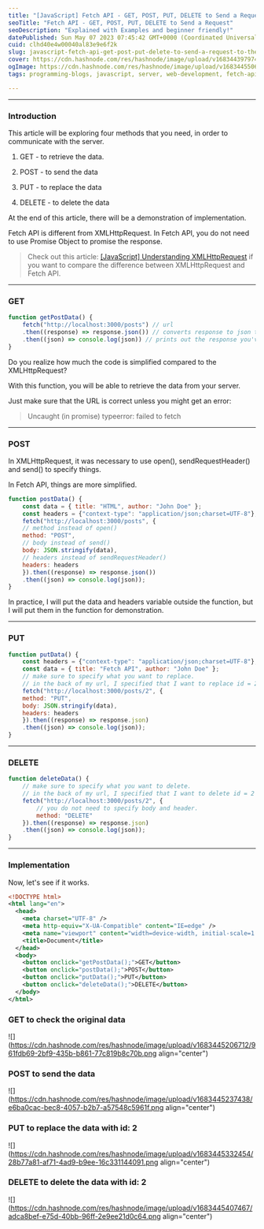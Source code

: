 ```yaml
---
title: "[JavaScript] Fetch API - GET, POST, PUT, DELETE to Send a Request to the Server. Explained with Examples."
seoTitle: "Fetch API - GET, POST, PUT, DELETE to Send a Request"
seoDescription: "Explained with Examples and beginner friendly!"
datePublished: Sun May 07 2023 07:45:42 GMT+0000 (Coordinated Universal Time)
cuid: clhd40e4w00040al83e9e6f2k
slug: javascript-fetch-api-get-post-put-delete-to-send-a-request-to-the-server-explained-with-examples
cover: https://cdn.hashnode.com/res/hashnode/image/upload/v1683443979747/0719c8f0-9d8f-4e50-b541-49d7ce66a4f5.jpeg
ogImage: https://cdn.hashnode.com/res/hashnode/image/upload/v1683445506538/62020b3a-c3ee-4099-af3e-5c548737b9e8.jpeg
tags: programming-blogs, javascript, server, web-development, fetch-api

---
```


---

### Introduction

This article will be exploring four methods that you need, in order to communicate with the server.

1. GET - to retrieve the data.
    
2. POST - to send the data
    
3. PUT - to replace the data
    
4. DELETE - to delete the data
    

At the end of this article, there will be a demonstration of implementation.

Fetch API is different from XMLHttpRequest. In Fetch API, you do not need to use Promise Object to promise the response.

> Check out this article: [\[JavaScript\] Understanding XMLHttpRequest](https://jaylog.hashnode.dev/javascript-understanding-xmlhttprequest) if you want to compare the difference between XMLHttpRequest and Fetch API.

---

### GET

```javascript
function getPostData() {
    fetch("http://localhost:3000/posts") // url
    .then((response) => response.json()) // converts response to json type.
    .then((json) => console.log(json)) // prints out the response you've got
}
```

Do you realize how much the code is simplified compared to the XMLHttpRequest?

With this function, you will be able to retrieve the data from your server.

Just make sure that the URL is correct unless you might get an error:

> Uncaught (in promise) typeerror: failed to fetch

---

### POST

In XMLHttpRequest, it was necessary to use open(), sendRequestHeader() and send() to specify things.

In Fetch API, things are more simplified.

```javascript
function postData() {
    const data = { title: "HTML", author: "John Doe" };
    const headers = {"context-type": "application/json;charset=UTF-8"};
    fetch("http://localhost:3000/posts", {
    // method instead of open()
    method: "POST",
    // body instead of send()
    body: JSON.stringify(data),
    // headers instead of sendRequestHeader()
    headers: headers
    }).then((response) => response.json())
    .then((json) => console.log(json));
}
```

In practice, I will put the data and headers variable outside the function, but I will put them in the function for demonstration.

---

### PUT

```javascript
function putData() {
    const headers = {"context-type": "application/json;charset=UTF-8"};
    const data = { title: "Fetch API", author: "John Doe" };
    // make sure to specify what you want to replace. 
    // in the back of my url, I specified that I want to replace id = 2
    fetch("http://localhost:3000/posts/2", {
    method: "PUT",
    body: JSON.stringify(data),
    headers: headers
    }).then((response) => response.json)
    .then((json) => console.log(json));
}
```

---

### DELETE

```javascript
function deleteData() {
    // make sure to specify what you want to delete. 
    // in the back of my url, I specified that I want to delete id = 2
    fetch("http://localhost:3000/posts/2", {
        // you do not need to specify body and header.
        method: "DELETE"
    }).then((response) => response.json)
    .then((json) => console.log(json));
}
```

---

### Implementation

Now, let's see if it works.

```xml
<!DOCTYPE html>
<html lang="en">
  <head>
    <meta charset="UTF-8" />
    <meta http-equiv="X-UA-Compatible" content="IE=edge" />
    <meta name="viewport" content="width=device-width, initial-scale=1.0" />
    <title>Document</title>
  </head>
  <body>
    <button onclick="getPostData();">GET</button>
    <button onclick="postData();">POST</button>
    <button onclick="putData();">PUT</button>
    <button onclick="deleteData();">DELETE</button>
  </body>
</html>
```

### GET to check the original data

![](https://cdn.hashnode.com/res/hashnode/image/upload/v1683445206712/961fdb69-2bf9-435b-b861-77c819b8c70b.png align="center")

### POST to send the data

![](https://cdn.hashnode.com/res/hashnode/image/upload/v1683445237438/e6ba0cac-bec8-4057-b2b7-a57548c5961f.png align="center")

### PUT to replace the data with id: 2

![](https://cdn.hashnode.com/res/hashnode/image/upload/v1683445332454/28b77a81-af71-4ad9-b9ee-16c331144091.png align="center")

### DELETE to delete the data with id: 2

![](https://cdn.hashnode.com/res/hashnode/image/upload/v1683445407467/adca8bef-e75d-40bb-96ff-2e9ee21d0c64.png align="center")